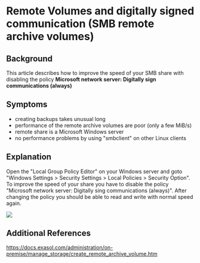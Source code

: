 # Remote Volumes and digitally signed communication (SMB remote archive volumes) 
## Background

This article describes how to improve the speed of your SMB share with disabling the policy **Microsoft network server: Digitally sign communications (always)**

## Symptoms

* creating backups takes unusual long
* performance of the remote archive volumes are poor (only a few MiB/s)
* remote share is a Microsoft Windows server
* no performance problems by using "smbclient" on other Linux clients

## Explanation

Open the "Local Group Policy Editor" on your Windows server and goto "Windows Settings > Security Settings > Local Policies > Security Option". To improve the speed of your share you have to disable the policy "Microsoft network server: Digitally sing communications (always)". After changing the policy you should be able to read and write with normal speed again.

![](images/snap27_1.png)

## Additional References

<https://docs.exasol.com/administration/on-premise/manage_storage/create_remote_archive_volume.htm>

